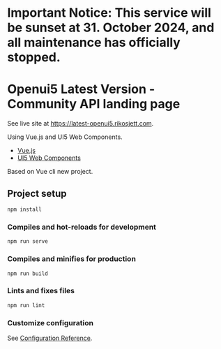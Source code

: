# Important Notice: This service will be sunset at  31. October 2024, and all maintenance has officially stopped.

# Openui5 Latest Version - Community API landing page

See live site at https://latest-openui5.rikosjett.com.

Using Vue.js and UI5 Web Components.

* [Vue.js](https://vuejs.org)
* [UI5 Web Components](https://sap.github.io/ui5-webcomponents/index.html)

Based on Vue cli new project.

## Project setup
```
npm install
```

### Compiles and hot-reloads for development
```
npm run serve
```

### Compiles and minifies for production
```
npm run build
```

### Lints and fixes files
```
npm run lint
```

### Customize configuration
See [Configuration Reference](https://cli.vuejs.org/config/).
